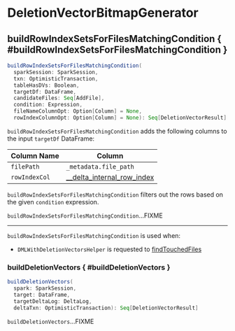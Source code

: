# DeletionVectorBitmapGenerator

## buildRowIndexSetsForFilesMatchingCondition { #buildRowIndexSetsForFilesMatchingCondition }

```scala
buildRowIndexSetsForFilesMatchingCondition(
  sparkSession: SparkSession,
  txn: OptimisticTransaction,
  tableHasDVs: Boolean,
  targetDf: DataFrame,
  candidateFiles: Seq[AddFile],
  condition: Expression,
  fileNameColumnOpt: Option[Column] = None,
  rowIndexColumnOpt: Option[Column] = None): Seq[DeletionVectorResult]
```

`buildRowIndexSetsForFilesMatchingCondition` adds the following columns to the input `targetDf` DataFrame:

Column Name | Column
------------|-------
 `filePath` | `_metadata.file_path`
 `rowIndexCol` | [__delta_internal_row_index](../DeltaParquetFileFormat.md#ROW_INDEX_COLUMN_NAME)

`buildRowIndexSetsForFilesMatchingCondition` filters out the rows based on the given `condition` expression.

`buildRowIndexSetsForFilesMatchingCondition`...FIXME

---

`buildRowIndexSetsForFilesMatchingCondition` is used when:

* `DMLWithDeletionVectorsHelper` is requested to [findTouchedFiles](DMLWithDeletionVectorsHelper.md#findTouchedFiles)

### buildDeletionVectors { #buildDeletionVectors }

```scala
buildDeletionVectors(
  spark: SparkSession,
  target: DataFrame,
  targetDeltaLog: DeltaLog,
  deltaTxn: OptimisticTransaction): Seq[DeletionVectorResult]
```

`buildDeletionVectors`...FIXME
